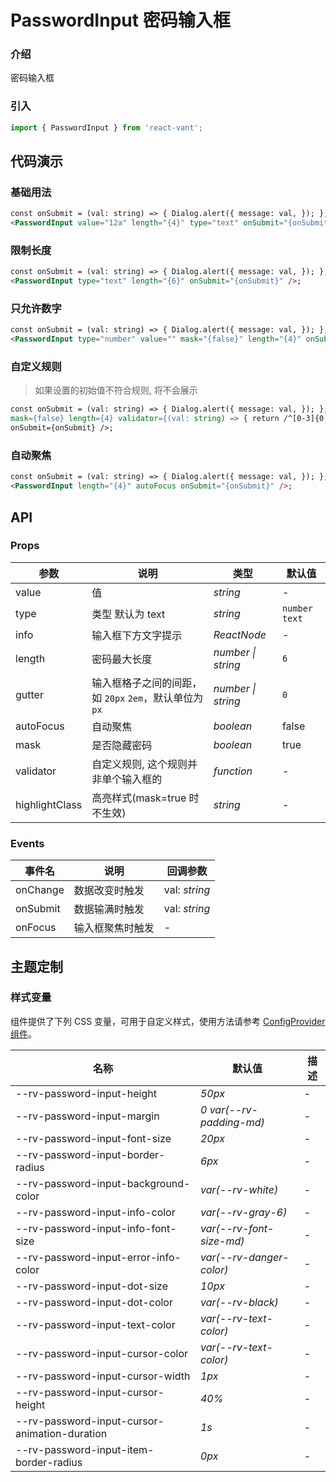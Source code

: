 # PasswordInput 密码输入框

### 介绍

密码输入框

### 引入

```js
import { PasswordInput } from 'react-vant';
```

## 代码演示

### 基础用法

```html
const onSubmit = (val: string) => { Dialog.alert({ message: val, }); };
<PasswordInput value="12a" length="{4}" type="text" onSubmit="{onSubmit}" />;
```

### 限制长度

```html
const onSubmit = (val: string) => { Dialog.alert({ message: val, }); };
<PasswordInput type="text" length="{6}" onSubmit="{onSubmit}" />;
```

### 只允许数字

```html
const onSubmit = (val: string) => { Dialog.alert({ message: val, }); };
<PasswordInput type="number" value="" mask="{false}" length="{4}" onSubmit="{onSubmit}" />;
```

### 自定义规则

> 如果设置的初始值不符合规则, 将不会展示

```html
const onSubmit = (val: string) => { Dialog.alert({ message: val, }); }; <PasswordInput value="124"
mask={false} length={4} validator={(val: string) => { return /^[0-3]{0,4}$/.test(val); }}
onSubmit={onSubmit} />;
```

### 自动聚焦

```html
const onSubmit = (val: string) => { Dialog.alert({ message: val, }); };
<PasswordInput length="{4}" autoFocus onSubmit="{onSubmit}" />;
```

## API

### Props

| 参数 | 说明 | 类型 | 默认值 |
| --- | --- | --- | --- |
| value | 值 | _string_ | - |
| type | 类型 默认为 text | _string_ | `number` `text` |
| info | 输入框下方文字提示 | _ReactNode_ | - |
| length | 密码最大长度 | _number \| string_ | `6` |
| gutter | 输入框格子之间的间距，如 `20px` `2em`，默认单位为`px` | _number \| string_ | `0` |
| autoFocus | 自动聚焦 | _boolean_ | false |
| mask | 是否隐藏密码 | _boolean_ | true |
| validator | 自定义规则, 这个规则并非单个输入框的 | _function_ | - |
| highlightClass | 高亮样式(mask=true 时不生效) | _string_ | - |

### Events

| 事件名   | 说明             | 回调参数      |
| -------- | ---------------- | ------------- |
| onChange | 数据改变时触发   | val: _string_ |
| onSubmit | 数据输满时触发   | val: _string_ |
| onFocus  | 输入框聚焦时触发 | -             |

## 主题定制

### 样式变量

组件提供了下列 CSS 变量，可用于自定义样式，使用方法请参考 [ConfigProvider 组件](#/zh-CN/config-provider)。

| 名称                                          | 默认值                   | 描述 |
| --------------------------------------------- | ------------------------ | ---- |
| --rv-password-input-height                    | _50px_                   | -    |
| --rv-password-input-margin                    | _0 var(--rv-padding-md)_ | -    |
| --rv-password-input-font-size                 | _20px_                   | -    |
| --rv-password-input-border-radius             | _6px_                    | -    |
| --rv-password-input-background-color          | _var(--rv-white)_        | -    |
| --rv-password-input-info-color                | _var(--rv-gray-6)_       | -    |
| --rv-password-input-info-font-size            | _var(--rv-font-size-md)_ | -    |
| --rv-password-input-error-info-color          | _var(--rv-danger-color)_ | -    |
| --rv-password-input-dot-size                  | _10px_                   | -    |
| --rv-password-input-dot-color                 | _var(--rv-black)_        | -    |
| --rv-password-input-text-color                | _var(--rv-text-color)_   | -    |
| --rv-password-input-cursor-color              | _var(--rv-text-color)_   | -    |
| --rv-password-input-cursor-width              | _1px_                    | -    |
| --rv-password-input-cursor-height             | _40%_                    | -    |
| --rv-password-input-cursor-animation-duration | _1s_                     | -    |
| --rv-password-input-item-border-radius        | _0px_                    | -    |
